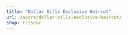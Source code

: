 ```yaml
---
title: "Dollar Billz Exclusive Haircut"
url: /accra/dollar-billz-exclusive-haircut/
shop: Friseur
---
```

